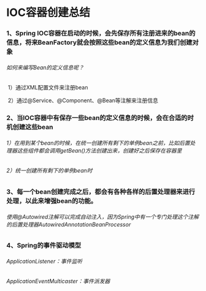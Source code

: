 # IOC容器创建总结

### 1、Spring IOC容器在启动的时候，会先保存所有注册进来的bean的信息，将来BeanFactory就会按照这些bean的定义信息为我们创建对象

###### 如何来编写Bean的定义信息呢？

​	1）通过XML配置文件来注册bean

​	2）通过@Service、@Component、@Bean等注解来注册信息

### 2、当IOC容器中有保存一些bean的定义信息的时候，会在合适的时机创建这些bean

###### 	1）在用到某个bean的时候，在统一创建所有剩下的单例bean之前，比如后置处理器这些组件都会调用getBean()方法创建出来，创建好之后保存在容器里

###### 	2）统一创建所有剩下的单例bean时

### 3、每一个bean创建完成之后，都会有各种各样的后置处理器来进行处理，以此来增强bean的功能。

###### 使用@Autowired注解可以完成自动注入，因为Spring中有一个专门处理这个注解的后置处理器AutowiredAnnotationBeanProcessor

### 4、Spring的事件驱动模型

###### ApplicationListener：事件监听

###### ApplicationEventMulticaster：事件派发器